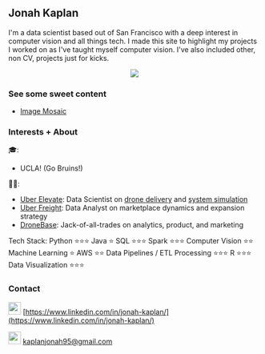 ## Jonah Kaplan

I'm a data scientist based out of San Francisco with a deep interest in computer vision and all things tech. I made this site to highlight my projects I worked on as I've taught myself computer vision. I've also included other, non CV, projects just for kicks.

<div style="text-align:center"><img src="https://media-exp1.licdn.com/dms/image/C5603AQEiQptLVMvyyw/profile-displayphoto-shrink_200_200/0?e=1594857600&v=beta&t=56M22eh0a6bD9xB_B4TMe2rhM2Qery2DMzH-eW_n4E0" /></div>


### See some sweet content

- [Image Mosaic](pages/image_mosaic.md)

### Interests + About

🎓: 
- UCLA! (Go Bruins!)

👨‍💻:
- [Uber Elevate](https://www.uber.com/us/en/elevate/): Data Scientist on [drone delivery](https://www.youtube.com/watch?v=0yMv16p8FO8) and [system simulation](https://www.youtube.com/watch?v=RMNL_NL7jVQ)
- [Uber Freight](https://www.uber.com/us/en/freight/): Data Analyst on marketplace dynamics and expansion strategy
- [DroneBase](https://dronebase.com/): Jack-of-all-trades on analytics, product, and marketing

Tech Stack: 
Python ⭐⭐⭐
Java ⭐
SQL ⭐⭐⭐
Spark ⭐⭐⭐
Computer Vision ⭐⭐
Machine Learning ⭐
AWS ⭐⭐
Data Pipelines / ETL Processing ⭐⭐⭐
R ⭐⭐⭐
Data Visualization ⭐⭐⭐



### Contact
<img src="https://image.flaticon.com/icons/svg/174/174857.svg" width="25"/> [https://www.linkedin.com/in/jonah-kaplan/](https://www.linkedin.com/in/jonah-kaplan/)

<img src="https://icons.iconarchive.com/icons/dtafalonso/android-l/512/Gmail-icon.png" width="25"/> [kaplanjonah95@gmail.com](kaplanjonah95@gmail.com)


